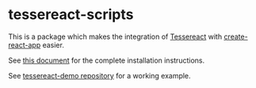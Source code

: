 # tessereact-scripts

This is a package which makes the integration of [Tessereact](https://github.com/tessereact/tessereact)
with [create-react-app](https://github.com/facebookincubator/create-react-app) easier.

See [this document](https://github.com/tessereact/tessereact/blob/master/docs/create-react-app-integration.md)
for the complete installation instructions.

See [tessereact-demo repository](https://github.com/tessereact/tessereact-demo)
for a working example.
